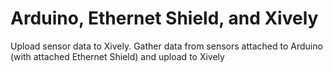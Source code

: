 Arduino, Ethernet Shield, and Xively
=====================

Upload sensor data to Xively. Gather data from sensors attached to Arduino (with attached Ethernet Shield) and upload to Xively
